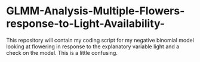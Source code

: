# GLMM-Analysis-Multiple-Flowers-response-to-Light-Availability-
This repository will contain my coding script for my negative binomial model looking at flowering in response to the explanatory variable light and a check on the model.
This is a little confusing.
